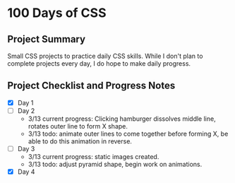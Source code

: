# 100 Days of CSS #

## Project Summary ##
Small CSS projects to practice daily CSS skills.
While I don't plan to complete projects every day, I do hope to make daily progress.

## Project Checklist and Progress Notes ##
- [x] Day 1
- [ ] Day 2
    - 3/13 current progress: Clicking hamburger dissolves middle line, rotates outer line to form X shape.
    - 3/13 todo: animate outer lines to come together before forming X, be able to do this animation in reverse.
- [ ] Day 3
    - 3/13 current progress: static images created.
    - 3/13 todo: adjust pyramid shape, begin work on animations.
- [x] Day 4
